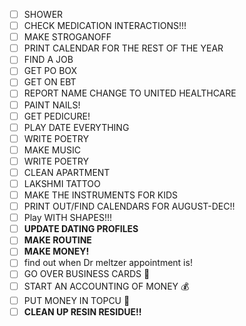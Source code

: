 - [ ] SHOWER
- [ ] CHECK MEDICATION INTERACTIONS!!!
- [ ] MAKE STROGANOFF
- [ ] PRINT CALENDAR FOR THE REST OF THE YEAR
- [ ] FIND A JOB
- [ ] GET PO BOX
- [ ] GET ON EBT
- [ ] REPORT NAME CHANGE TO UNITED HEALTHCARE
- [ ] PAINT NAILS!
- [ ] GET PEDICURE!
- [ ] PLAY DATE EVERYTHING
- [ ] WRITE POETRY 
- [ ] MAKE MUSIC
- [ ] WRITE POETRY
- [ ] CLEAN APARTMENT
- [ ] LAKSHMI TATTOO 
- [ ] MAKE THE INSTRUMENTS FOR KIDS 
- [ ] PRINT OUT/FIND CALENDARS FOR AUGUST-DEC!!
- [ ] Play WITH SHAPES!!!
- [ ] **UPDATE DATING PROFILES**
- [ ] **MAKE ROUTINE**
- [ ] **MAKE MONEY!**
- [ ] find out when Dr meltzer appointment is!
- [ ] GO OVER BUSINESS CARDS 📇
- [ ] START AN ACCOUNTING OF MONEY 💰 
- [ ] PUT MONEY IN TOPCU 🏦 
- [ ] **CLEAN UP RESIN RESIDUE!!**